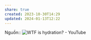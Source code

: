 ```yaml
---
share: true
created: 2023-10-30T14:29
updated: 2024-01-13T12:22
---
```


Nguồn:: ![WTF is hydration? - YouTube](https://youtu.be/fypmxYZGrfA?si=_8hYDFQppxy05-Q0)